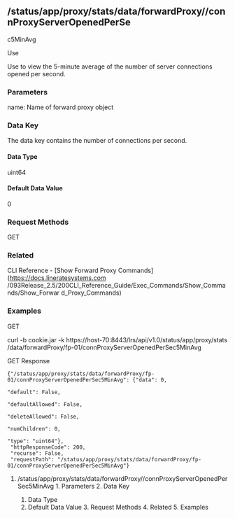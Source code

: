 ## /status/app/proxy/stats/data/forwardProxy/<name>/connProxyServerOpenedPerSe
c5MinAvg

Use

Use to view the 5-minute average of the number of server connections opened
per second.

### Parameters

name: Name of forward proxy object

### Data Key

The data key contains the number of connections per second.

#### Data Type

uint64

#### Default Data Value

0

### Request Methods

GET

### Related

CLI Reference - [Show Forward Proxy Commands](https://docs.lineratesystems.com
/093Release_2.5/200CLI_Reference_Guide/Exec_Commands/Show_Commands/Show_Forwar
d_Proxy_Commands)

### Examples

GET

curl -b cookie.jar -k https://host-70:8443/lrs/api/v1.0/status/app/proxy/stats
/data/forwardProxy/fp-01/connProxyServerOpenedPerSec5MinAvg

GET Response

    
    {"/status/app/proxy/stats/data/forwardProxy/fp-01/connProxyServerOpenedPerSec5MinAvg": {"data": 0,
                                                                                             "default": False,
                                                                                             "defaultAllowed": False,
                                                                                             "deleteAllowed": False,
                                                                                             "numChildren": 0,
                                                                                             "type": "uint64"},
     "httpResponseCode": 200,
     "recurse": False,
     "requestPath": "/status/app/proxy/stats/data/forwardProxy/fp-01/connProxyServerOpenedPerSec5MinAvg"}
    

  1. /status/app/proxy/stats/data/forwardProxy/<name>/connProxyServerOpenedPerSec5MinAvg
    1. Parameters
    2. Data Key
      1. Data Type
      2. Default Data Value
    3. Request Methods
    4. Related
    5. Examples

